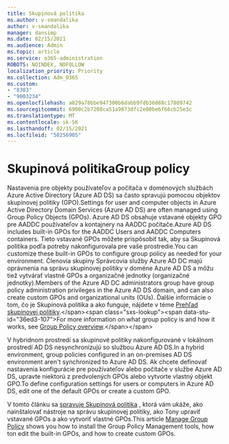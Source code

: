```yaml
---
title: Skupinová politika
ms.author: v-smandalika
author: v-smandalika
manager: dansimp
ms.date: 02/15/2021
ms.audience: Admin
ms.topic: article
ms.service: o365-administration
ROBOTS: NOINDEX, NOFOLLOW
localization_priority: Priority
ms.collection: Adm_O365
ms.custom:
- "8303"
- "9003234"
ms.openlocfilehash: a829a78bbe947300b6dabb9fdb36088c17809742
ms.sourcegitcommit: 6900c2b7208ca51a9873dfc2e00be6f66cb25e3c
ms.translationtype: MT
ms.contentlocale: sk-SK
ms.lasthandoff: 02/15/2021
ms.locfileid: "50256905"
---
```

# <a name="group-policy"></a><span data-ttu-id="36ed3-102">Skupinová politika</span><span class="sxs-lookup"><span data-stu-id="36ed3-102">Group policy</span></span>

<span data-ttu-id="36ed3-103">Nastavenia pre objekty používateľov a počítača v doménových službách Azure Active Directory (Azure AD DS) sa často spravujú pomocou objektov skupinovej politiky (GPO).</span><span class="sxs-lookup"><span data-stu-id="36ed3-103">Settings for user and computer objects in Azure Active Directory Domain Services (Azure AD DS) are often managed using Group Policy Objects (GPOs).</span></span> <span data-ttu-id="36ed3-104">Azure AD DS obsahuje vstavané objekty GPO pre AADDC používateľov a kontajnery na AADDC počítače.</span><span class="sxs-lookup"><span data-stu-id="36ed3-104">Azure AD DS includes built-in GPOs for the AADDC Users and AADDC Computers containers.</span></span> <span data-ttu-id="36ed3-105">Tieto vstavané GPOs môžete prispôsobiť tak, aby sa Skupinová politika podľa potreby nakonfigurovala pre vaše prostredie.</span><span class="sxs-lookup"><span data-stu-id="36ed3-105">You can customize these built-in GPOs to configure group policy as needed for your environment.</span></span> <span data-ttu-id="36ed3-106">Členovia skupiny Správcovia služby Azure AD DC majú oprávnenia na správu skupinovej politiky v doméne Azure AD DS a môžu tiež vytvárať vlastné GPOs a organizačné jednotky (organizačné jednotky).</span><span class="sxs-lookup"><span data-stu-id="36ed3-106">Members of the Azure AD DC administrators group have group policy administration privileges in the Azure AD DS domain, and can also create custom GPOs and organizational units (OUs).</span></span> <span data-ttu-id="36ed3-107">Ďalšie informácie o tom, čo je Skupinová politika a ako funguje, nájdete v téme [Prehľad skupinovej politiky](https://docs.microsoft.com/previous-versions/windows/it-pro/windows-server-2012-R2-and-2012/hh831791(v=ws.11)).</span><span class="sxs-lookup"><span data-stu-id="36ed3-107">For more information on what group policy is and how it works, see [Group Policy overview](https://docs.microsoft.com/previous-versions/windows/it-pro/windows-server-2012-R2-and-2012/hh831791(v=ws.11)).</span></span>

<span data-ttu-id="36ed3-108">V hybridnom prostredí sa skupinové politiky nakonfigurované v lokálnom prostredí AD DS nesynchronizujú so službou Azure AD DS.</span><span class="sxs-lookup"><span data-stu-id="36ed3-108">In a hybrid environment, group policies configured in an on-premises AD DS environment aren't synchronized to Azure AD DS.</span></span> <span data-ttu-id="36ed3-109">Ak chcete definovať nastavenia konfigurácie pre používateľov alebo počítače v službe Azure AD DS, upravte niektorú z predvolených GPOs alebo vytvorte vlastný objekt GPO.</span><span class="sxs-lookup"><span data-stu-id="36ed3-109">To define configuration settings for users or computers in Azure AD DS, edit one of the default GPOs or create a custom GPO.</span></span>

<span data-ttu-id="36ed3-110">V tomto článku sa [spravuje Skupinová politika](https://docs.microsoft.com/azure/active-directory-domain-services/manage-group-policy) , ktorá vám ukáže, ako nainštalovať nástroje na správu skupinovej politiky, ako Tony upraviť vstavané GPOs a ako vytvoriť vlastné GPOs.</span><span class="sxs-lookup"><span data-stu-id="36ed3-110">This article [Manage Group Policy](https://docs.microsoft.com/azure/active-directory-domain-services/manage-group-policy) shows you how to install the Group Policy Management tools, how ton edit the built-in GPOs, and how to create custom GPOs.</span></span>



